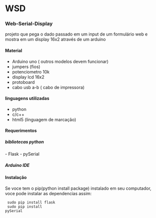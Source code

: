 <h1> WSD </h1>

<h3> Web-Serial-Display </h3>

projeto que pega o dado passado em um input de um formulário web e mostra em um display 16x2 através de um arduino

<h4>  Material </h4>

- Arduino uno ( outros modelos devem funcionar)
- jumpers (fios)
- potenciometro 10k
- display lcd 16x2  
- protoboard
- cabo usb a-b ( cabo de impressora)


<h4>  linguagens utilizadas </h4>

- python
- c/c++
- html5 (linguagem de marcação)

<h4>  Requerimentos </h4>

<h5>  bibliotecas python </h5>
- Flask
- pySerial


<h5>  Arduino IDE </h5>


<h4>  Instalação </h4>

Se voce tem o pip(python install package) instalado em seu computador, voce pode instalar as dependencias assim:

<code> sudo pip install flask </code> <br>
<code> sudo pip install pySerial </code>








